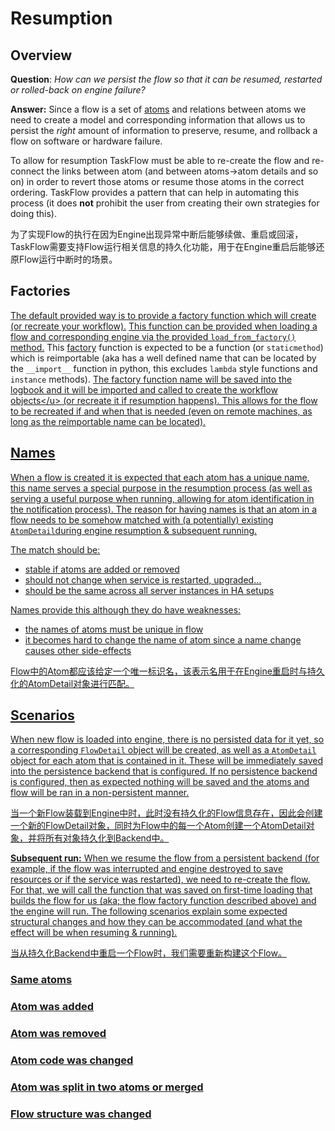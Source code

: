 # Resumption

## Overview

**Question**: *How can we persist the flow so that it can be resumed, restarted or rolled-back on engine failure?*

**Answer:** Since a flow is a set of [atoms](https://docs.openstack.org/taskflow/latest/user/atoms.html) and relations between atoms we need to create a model and corresponding information that allows us to persist the *right* amount of information to preserve, resume, and rollback a flow on software or hardware failure.

To allow for resumption TaskFlow must be able to re-create the flow and re-connect the links between atom (and between atoms->atom details and so on) in order to revert those atoms or resume those atoms in the correct ordering. TaskFlow provides a pattern that can help in automating this process (it does **not** prohibit the user from creating their own strategies for doing this).

为了实现Flow的执行在因为Engine出现异常中断后能够续做、重启或回滚，TaskFlow需要支持Flow运行相关信息的持久化功能，用于在Engine重启后能够还原Flow运行中断时的场景。

## Factories

<u>The default provided way is to provide a [factory](https://en.wikipedia.org/wiki/Factory_(object-oriented_programming)) function which will create (or recreate your workflow).</u> <u>This function can be provided when loading a flow and corresponding engine via the provided [`load_from_factory()`](https://docs.openstack.org/taskflow/latest/user/engines.html#taskflow.engines.helpers.load_from_factory) method.</u> This [factory](https://en.wikipedia.org/wiki/Factory_(object-oriented_programming)) function is expected to be a function (or `staticmethod`) which is reimportable (aka has a well defined name that can be located by the `__import__` function in python, this excludes `lambda` style functions and `instance` methods). <u>The [factory](https://en.wikipedia.org/wiki/Factory_(object-oriented_programming)) function name will be saved into the logbook and it will be imported and called to create the workflow objects</u> (or recreate it if resumption happens). This allows for the flow to be recreated if and when that is needed (even on remote machines, as long as the reimportable name can be located).

## Names

When a flow is created it is expected that each atom has a unique name, this name serves a special purpose in the resumption process (as well as serving a useful purpose when running, allowing for atom identification in the [notification](https://docs.openstack.org/taskflow/latest/user/notifications.html) process). The reason for having names is that an atom in a flow needs to be somehow matched with (a potentially) existing [`AtomDetail`](https://docs.openstack.org/taskflow/latest/user/persistence.html#taskflow.persistence.models.AtomDetail)during engine resumption & subsequent running.

The match should be:

- stable if atoms are added or removed
- should not change when service is restarted, upgraded…
- should be the same across all server instances in HA setups

Names provide this although they do have weaknesses:

- the names of atoms must be unique in flow
- it becomes hard to change the name of atom since a name change causes other side-effects

Flow中的Atom都应该给定一个唯一标识名，该表示名用于在Engine重启时与持久化的AtomDetail对象进行匹配。

## Scenarios

When new flow is loaded into engine, there is no persisted data for it yet, so a corresponding [`FlowDetail`](https://docs.openstack.org/taskflow/latest/user/persistence.html#taskflow.persistence.models.FlowDetail) object will be created, as well as a [`AtomDetail`](https://docs.openstack.org/taskflow/latest/user/persistence.html#taskflow.persistence.models.AtomDetail) object for each atom that is contained in it. These will be immediately saved into the persistence backend that is configured. If no persistence backend is configured, then as expected nothing will be saved and the atoms and flow will be ran in a non-persistent manner.

当一个新Flow装载到Engine中时，此时没有持久化的Flow信息存在，因此会创建一个新的FlowDetail对象，同时为Flow中的每一个Atom创建一个AtomDetail对象，并将所有对象持久化到Backend中。

**Subsequent run:** When we resume the flow from a persistent backend (for example, if the flow was interrupted and engine destroyed to save resources or if the service was restarted), we need to re-create the flow. For that, we will call the function that was saved on first-time loading that builds the flow for us (aka; the flow factory function described above) and the engine will run. The following scenarios explain some expected structural changes and how they can be accommodated (and what the effect will be when resuming & running).

当从持久化Backend中重启一个Flow时，我们需要重新构建这个Flow。

### Same atoms

### Atom was added

### Atom was removed

### Atom code was changed

### Atom was split in two atoms or merged

### Flow structure was changed